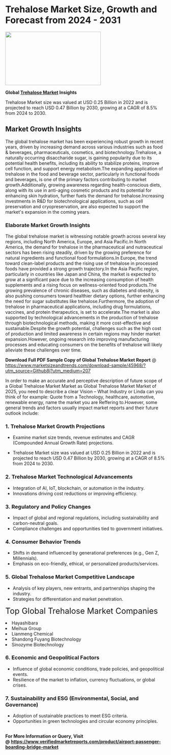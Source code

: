 <H1>Trehalose Market Size, Growth and Forecast from 2024 - 2031</H1><img class="aligncenter size-medium wp-image-584254" src="https://thirdeyenews.in/wp-content/uploads/2024/09/Global-Market-Research-300x168.jpeg" alt="" width="300" height="168" /><p><strong>Global&nbsp;<a href="https://www.marketsizeandtrends.com/download-sample/45968/?utm_source=Github8j?utm_medium=207">Trehalose Market</a> Insights</strong></p><p>Trehalose Market size was valued at USD 0.25 Billion in 2022 and is projected to reach USD 0.47 Billion by 2030, growing at a CAGR of 8.5% from 2024 to 2030.</p><p><h2>Market Growth Insights</h2> <p>The global trehalose market has been experiencing robust growth in recent years, driven by increasing demand across various industries such as food & beverages, pharmaceuticals, cosmetics, and biotechnology.Trehalose, a naturally occurring disaccharide sugar, is gaining popularity due to its potential health benefits, including its ability to stabilize proteins, improve cell function, and support energy metabolism.The expanding application of trehalose in the food and beverage sector, particularly in functional foods and beverages, is one of the primary factors contributing to market growth.Additionally, growing awareness regarding health-conscious diets, along with its use in anti-aging cosmetic products and its potential for enhancing skin hydration, further fuels the demand for trehalose.Increasing investments in R&D for biotechnological applications, such as cell preservation and cryopreservation, are also expected to support the market's expansion in the coming years.</p> <h3>Elaborate Market Growth Insights</h3> <p>The global trehalose market is witnessing notable growth across several key regions, including North America, Europe, and Asia Pacific.In North America, the demand for trehalose in the pharmaceutical and nutraceutical sectors has been rising steadily, driven by the growing preference for natural ingredients and functional food formulations.In Europe, the trend toward clean-label products and the rising use of trehalose in processed foods have provided a strong growth trajectory.In the Asia Pacific region, particularly in countries like Japan and China, the market is expected to grow at a significant pace due to the increasing consumption of health supplements and a rising focus on wellness-oriented food products.The growing prevalence of chronic diseases, such as diabetes and obesity, is also pushing consumers toward healthier dietary options, further enhancing the need for sugar substitutes like trehalose.Furthermore, the adoption of trehalose in pharmaceutical applications, including drug formulations, vaccines, and protein therapeutics, is set to accelerate.The market is also supported by technological advancements in the production of trehalose through biotechnological methods, making it more cost-effective and sustainable.Despite the growth potential, challenges such as the high cost of production and limited awareness in certain regions may hinder market expansion.However, ongoing research into improving manufacturing processes and educating consumers on the benefits of trehalose will likely alleviate these challenges over time.<p><span class=""><strong>Download Full PDF Sample Copy of Global Trehalose Market Report</strong> @ <a href="https://www.marketsizeandtrends.com/download-sample/45968/?utm_source=Github8j?utm_medium=207" target="_blank">https://www.marketsizeandtrends.com/download-sample/45968/?utm_source=Github8j?utm_medium=207</a></span></p><p>In order to make an accurate and perceptive description of future scope of a Global&nbsp;Trehalose Market Market as Global&nbsp;Trehalose Market Market of 2025, you need to describe a clear Vision &ndash; What Industry or Linda can you think of for example: Quote from a Technology, healthcare, automotive, renewable energy, name the market you are Reffering to.However, some general trends and factors usually impact market reports and their future outlook include:</p><h3>1.&nbsp;<strong>Trehalose Market Growth Projections</strong></h3><ul><li>Examine market size trends, revenue estimates and CAGR (Compounded Annual Growth Rate) projections.</li><li><p>Trehalose Market size was valued at USD 0.25 Billion in 2022 and is projected to reach USD 0.47 Billion by 2030, growing at a CAGR of 8.5% from 2024 to 2030.</p></li></ul><h3>2.&nbsp;<strong>Trehalose Market Technological Advancements</strong></h3><ul><li>Integration of AI, IoT, blockchain, or automation in the industry.</li><li>Innovations driving cost reductions or improving efficiency.</li></ul><h3>3.&nbsp;<strong>Regulatory and Policy Changes</strong></h3><ul><li>Impact of global and regional regulations, including sustainability and carbon-neutral goals.</li><li>Compliance challenges and opportunities tied to government initiatives.</li></ul><h3>4.&nbsp;<strong>Consumer Behavior Trends</strong></h3><ul><li>Shifts in demand influenced by generational preferences (e.g., Gen Z, Millennials).</li><li>Emphasis on eco-friendly, ethical, or personalized products/services.</li></ul><h3>5.&nbsp;<strong>Global Trehalose Market Competitive Landscape</strong></h3><ul><li>Analysis of key players, new entrants, and partnerships shaping the industry.</li><li>Strategies for differentiation and market penetration.</li></ul><p data-pm-slice="1 1 []"><span style="color: inherit; font-family: inherit; font-size: 25px;">Top Global Trehalose Market Companies</span></p><div class="" data-test-id=""><p><li>Hayashibara</li><li> Meihua Group</li><li> Lianmeng Chemical</li><li> Shandong Fuyang Biotechnology</li><li> Sinozyme Biotechnology</li></p></div><h3>6.&nbsp;<strong>Economic and Geopolitical Factors</strong></h3><ul><li>Influence of global economic conditions, trade policies, and geopolitical events.</li><li>Resilience of the market to inflation, currency fluctuations, or global crises.</li></ul><h3>7.&nbsp;<strong>Sustainability and ESG (Environmental, Social, and Governance)</strong></h3><ul><li>Adoption of sustainable practices to meet ESG criteria.</li><li>Opportunities in green technologies and circular economy principles.</li></ul><h2><strong style="font-size: 14px;">For More Information or Query, Visit @&nbsp;</strong><a style="background-color: #ffffff; font-size: 14px;" href="https://www.marketsizeandtrends.com/report/trehalose-market/" target="_blank">https://www.verifiedmarketreports.com/product/airport-passenger-boarding-bridge-market</a></h2>